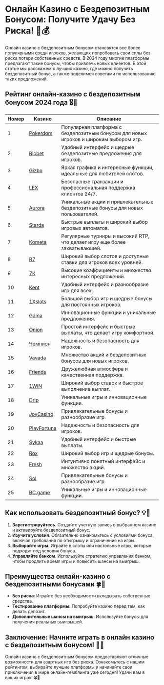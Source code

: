 # Онлайн Казино с Бездепозитным Бонусом: Получите Удачу Без Риска! 🎰💰

Онлайн казино с бездепозитным бонусом становятся все более популярными среди игроков, желающих попробовать свои силы без риска потери собственных средств. В 2024 году многие платформы предлагают такие бонусы, чтобы привлечь новых клиентов. В этой статье мы расскажем о лучших казино, где можно получить бездепозитный бонус, а также поделимся советами по использованию таких предложений.

## Рейтинг онлайн-казино с бездепозитным бонусом 2024 года 🎖️🌟

| Номер | Казино | Описание |
|-------|--------|----------|
| 1 | [Pokerdom](https://brandplay.link/4k77v2yx) | Популярная платформа с бездепозитным бонусом для новых игроков и широким выбором игр. |
| 2 | [Riobet](https://brandplay.link/7xBLTPyj) | Удобный интерфейс и щедрые бездепозитные предложения для игроков. |
| 3 | [Gizbo](https://brandplay.link/bprXw4YV) | Яркая графика и интересные функции, идеальные для любителей слотов. |
| 4 | [LEX](https://brandplay.link/zW4hdDFV) | Безопасные транзакции и профессиональная поддержка клиентов 24/7. |
| 5 | [Aurora](https://10trafic-stat2.com/click/668546556bcc6313411604bd/6766/13032/subaccount) | Уникальные акции и привлекательные бездепозитные бонусы для новых пользователей. |
| 6 | [Starda](https://brandplay.link/fB7xwRFL) | Быстрые выплаты и широкий выбор игровых автоматов. |
| 7 | [Kometa](https://brandplay.link/8ZymQJV8) | Регулярные турниры и высокий RTP, что делает игру еще более захватывающей. |
| 8 | [R7](https://brandplay.link/bMd3Yjsw) | Широкий выбор слотов и доступные ставки для игроков всех уровней. |
| 9 | [7K](https://brandplay.link/BvQyFShp) | Высокие коэффициенты и множество интересных предложений. |
| 10 | [Kent](https://brandplay.link/Fv2WP3js) | Удобный интерфейс и разнообразие игр для всех. |
| 11 | [1Xslots](https://brandplay.link/hSB1khtr) | Большой выбор игр и щедрые бонусы для постоянных игроков. |
| 12 | [Gama](https://brandplay.link/j6NMKsDz) | Инновационные функции и уникальные предложения. |
| 13 | [Onion](https://brandplay.link/zBGRVpQ9) | Простой интерфейс и быстрые выплаты, что делает игру комфортной. |
| 14 | [Чемпион](https://temon-gter.cfd/go/lRq?p80412p304504pcc44t17455) | Надежность и безопасность для игроков. |
| 15 | [Vavada](https://vavadapartner.pro/?promo=ea5c9275-6854-4505-94fc-95ab18221945-linkb2) | Множество акций и бездепозитных бонусов для новых игроков. |
| 16 | [Friends](https://gofriends.vc/linkb2) | Дружелюбная атмосфера и качественная поддержка. |
| 17 | [1WIN](https://brandplay.link/smXVpBbG) | Широкий выбор ставок и быстрое выполнение выплат. |
| 18 | [Drip](https://drp-ircp01.com/c07e6a3db) | Уникальные игры и инновационные функции. |
| 19 | [JoyCasino](https://rpc30.call2me.pro/?/ru/registration?apkpop=0&partner=p24970p3291217pc98f) | Привлекательные бонусы и разнообразие игр. |
| 20 | [PlayFortuna](https://fortunapromo.net/alt/playfortuna/registration?0dc4a9362a71feb7e3f165fb8e766f70) | Надежность и безопасность для игроков. |
| 21 | [Sykaa](https://s-two-way.com/?source=linkb2&pid=30697) | Удобный интерфейс и быстрые выплаты. |
| 22 | [Rox](https://rox-pvwfpjgcxe.com/cb1ee18a5) | Широкий выбор игр и щедрые бонусы. |
| 23 | [Fresh](https://fresh-eumwkxwao.com/c3f7b485d) | Интуитивно понятный интерфейс и множество акций. |
| 24 | [Sol](https://sol-mmtdzfbaco.com/cb2415bca) | Привлекательные бонусы и разнообразие игр. |
| 25 | [BC.game](https://partnerbcgame.com/dcc53d441) | Уникальные игры и инновационные функции. |

## Как использовать бездепозитный бонус? 💡💸

1. **Зарегистрируйтесь**. Создайте учетную запись в выбранном казино и активируйте бездепозитный бонус.
2. **Изучите условия**. Обязательно ознакомьтесь с условиями бонуса, включая требования по отыгрышу и ограничения на игры.
3. **Выбирайте игры**. Играйте в слоты или настольные игры, которые подходят под условия бонуса.
4. **Управляйте банком**. Используйте стратегию управления банком, чтобы продлить время игры и повысить шансы на выигрыш.

## Преимущества онлайн-казино с бездепозитными бонусами 🍀🎉

- **Без риска**: Играйте без необходимости вкладывать собственные средства.
- **Тестирование платформы**: Попробуйте казино перед тем, как делать депозит.
- **Дополнительные шансы на выигрыш**: Используйте бонусы для получения реальных выигрышей.

## Заключение: Начните играть в онлайн казино с бездепозитным бонусом! 🌟🎊

Онлайн казино с бездепозитным бонусом предоставляют отличные возможности для азартных игр без риска. Ознакомьтесь с нашим рейтингом, выбирайте лучшие платформы и начинайте свои приключения в мире онлайн-гемблинга уже сегодня! Удачи вам в ваших играх! 🍀🎰
